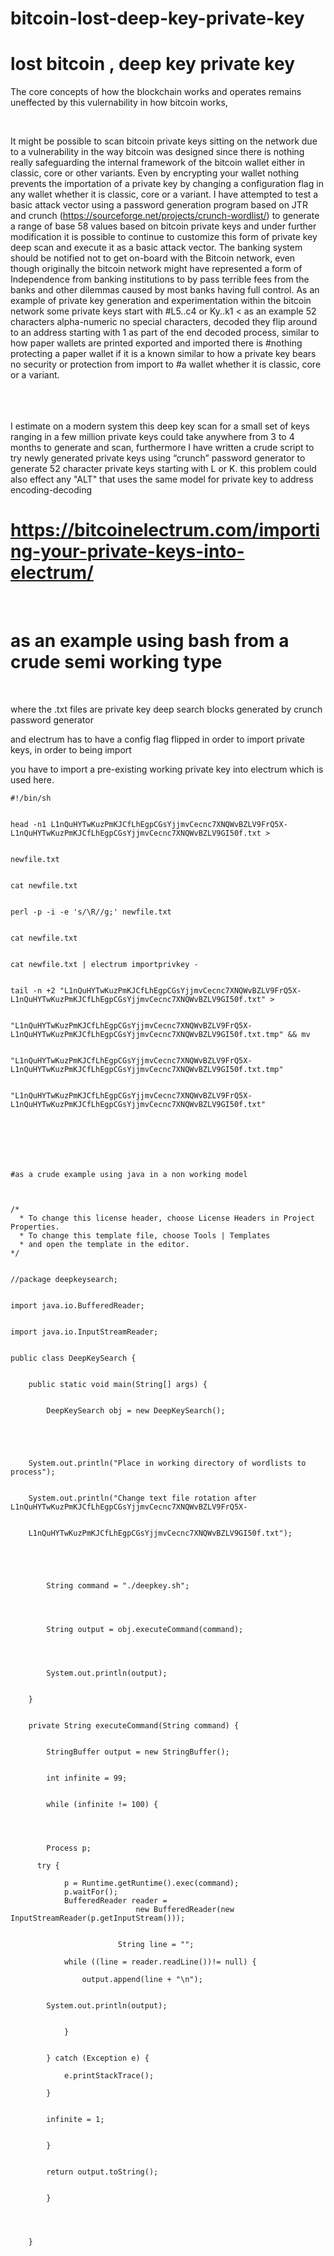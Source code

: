 # bitcoin-lost-deep-key-private-key
# lost bitcoin , deep key private key

The core concepts of how the blockchain works and operates remains uneffected by this vulernability in how bitcoin works,

<br>

It might be possible to scan bitcoin private keys sitting on the network due to a vulnerability in the way bitcoin was 
designed since there is nothing really safeguarding the internal framework of the bitcoin wallet either in classic, core or 
other variants. Even by encrypting your wallet nothing prevents the importation of a private key by changing a configuration 
flag in any wallet whether it is classic, core or a variant. I have attempted to test a basic attack vector using a password 
generation program based on JTR and crunch (https://sourceforge.net/projects/crunch-wordlist/) to generate a range of base 
58 values based on bitcoin private keys and under further modification it is possible to continue to customize this form of 
private key deep scan and execute it as a basic attack vector. The banking system should be notified not to get on-board 
with the Bitcoin network, even though originally the bitcoin network might have represented a form of Independence from 
banking institutions to by pass terrible fees from the banks and other dilemmas caused by most banks having full control.
As an example of private key generation and experimentation within the bitcoin network some private keys start with #L5..c4 
or Ky..k1 < as an example 52 characters alpha-numeric no special characters, decoded they flip around to an address starting 
with 1 as part of the end decoded process, similar to how paper wallets are printed exported and imported there is #nothing 
protecting a paper wallet if it is a known similar to how a private key bears no security or protection from import to #a 
wallet whether it is classic, core or a variant.
<br>
<br>
<br>
<br>

I estimate on a modern system this deep key scan for a small set of keys ranging in a few million private keys could take 
anywhere from 3 to 4 months to generate and scan, furthermore I have written a crude script to try newly generated private 
keys using “crunch” password generator to generate 52 character private keys starting with L or K.
this problem could also effect any "ALT" that uses the same model for private key to address encoding-decoding


# https://bitcoinelectrum.com/importing-your-private-keys-into-electrum/
<br>

# as an example using bash from a crude semi working type
<br>

where the .txt files are private key deep search blocks generated by crunch password generator
<br>

and electrum has to have a config flag flipped in order to import private keys, in order to being import
<br>

you have to import a pre-existing working private key into electrum which is used here.
<br>

```
#!/bin/sh 


head -n1 L1nQuHYTwKuzPmKJCfLhEgpCGsYjjmvCecnc7XNQWvBZLV9FrQ5X-L1nQuHYTwKuzPmKJCfLhEgpCGsYjjmvCecnc7XNQWvBZLV9GI50f.txt > 


newfile.txt 


cat newfile.txt 


perl -p -i -e 's/\R//g;' newfile.txt 


cat newfile.txt 


cat newfile.txt | electrum importprivkey - 


tail -n +2 "L1nQuHYTwKuzPmKJCfLhEgpCGsYjjmvCecnc7XNQWvBZLV9FrQ5X-L1nQuHYTwKuzPmKJCfLhEgpCGsYjjmvCecnc7XNQWvBZLV9GI50f.txt" > 


"L1nQuHYTwKuzPmKJCfLhEgpCGsYjjmvCecnc7XNQWvBZLV9FrQ5X-L1nQuHYTwKuzPmKJCfLhEgpCGsYjjmvCecnc7XNQWvBZLV9GI50f.txt.tmp" && mv 


"L1nQuHYTwKuzPmKJCfLhEgpCGsYjjmvCecnc7XNQWvBZLV9FrQ5X-L1nQuHYTwKuzPmKJCfLhEgpCGsYjjmvCecnc7XNQWvBZLV9GI50f.txt.tmp" 


"L1nQuHYTwKuzPmKJCfLhEgpCGsYjjmvCecnc7XNQWvBZLV9FrQ5X-L1nQuHYTwKuzPmKJCfLhEgpCGsYjjmvCecnc7XNQWvBZLV9GI50f.txt" 







#as a crude example using java in a non working model



/* 
  * To change this license header, choose License Headers in Project Properties. 
  * To change this template file, choose Tools | Templates 
  * and open the template in the editor. 
*/ 


//package deepkeysearch; 


import java.io.BufferedReader; 


import java.io.InputStreamReader; 


public class DeepKeySearch { 


    public static void main(String[] args) { 


        DeepKeySearch obj = new DeepKeySearch(); 





    System.out.println("Place in working directory of wordlists to process"); 


    System.out.println("Change text file rotation after L1nQuHYTwKuzPmKJCfLhEgpCGsYjjmvCecnc7XNQWvBZLV9FrQ5X-

  
    L1nQuHYTwKuzPmKJCfLhEgpCGsYjjmvCecnc7XNQWvBZLV9GI50f.txt"); 





        String command = "./deepkey.sh"; 




        String output = obj.executeCommand(command); 




        System.out.println(output); 


    } 


    private String executeCommand(String command) { 


        StringBuffer output = new StringBuffer(); 


        int infinite = 99; 


        while (infinite != 100) { 




        Process p; 

      try { 

            p = Runtime.getRuntime().exec(command); 
            p.waitFor(); 
            BufferedReader reader = 
                            new BufferedReader(new InputStreamReader(p.getInputStream())); 


                        String line = ""; 

            while ((line = reader.readLine())!= null) { 

                output.append(line + "\n"); 


        System.out.println(output); 


            } 


        } catch (Exception e) { 

            e.printStackTrace(); 

        } 


        infinite = 1; 


        } 


        return output.toString(); 


        } 




    } 


```



